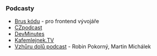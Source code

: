 ### Podcasty

* [Brus kódu](http://bruskodu.cz) - pro frontend vývojáře
* [CZpodcast](https://soundcloud.com/czpodcast-1)
* [DevMinutes](http://devminutes.cz)
* [Kafemlejnek.TV](https://kafemlejnek.tv)
* [Vzhůru dolů podcast](https://www.vzhurudolu.cz/podcast) - Robin Pokorný, Martin Michálek
